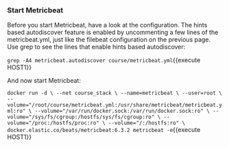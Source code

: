 ### Start Metricbeat

Before you start Metricbeat, have a look at the configuration.  The hints based autodiscover feature is enabled by uncommenting a few lines of the metricbeat.yml, just  like the filebeat configuration on the previous page.  Use grep to see the lines that enable hints based autodiscover:

`grep -A4 metricbeat.autodiscover course/metricbeat.yml`{{execute HOST1}}

And now start Metricbeat:

`docker run -d \
--net course_stack \
--name=metricbeat \
--user=root \
--volume="/root/course/metricbeat.yml:/usr/share/metricbeat/metricbeat.yml:ro" \
--volume="/var/run/docker.sock:/var/run/docker.sock:ro" \
--volume="/sys/fs/cgroup:/hostfs/sys/fs/cgroup:ro" \
--volume="/proc:/hostfs/proc:ro" \
--volume="/:/hostfs:ro" \
docker.elastic.co/beats/metricbeat:6.3.2 metricbeat -e`{{execute HOST1}}


